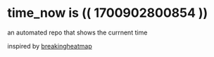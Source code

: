 # time_now is (( 1700902800854 ))

an automated repo that shows the currnent time

inspired by [breakingheatmap](https://github.com/breakingheatmap/breakingheatmap)